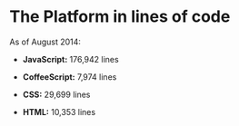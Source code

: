 # The Platform in lines of code

As of August 2014:

* **JavaScript:** 176,942 lines

* **CoffeeScript:** 7,974 lines

* **CSS:** 29,699 lines

* **HTML:** 10,353 lines
